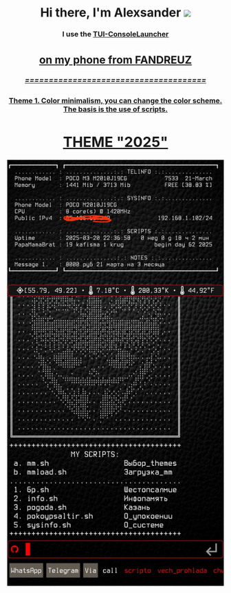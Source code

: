<h1 align="center">Hi there, I'm <a target="_blank">Alexsander</a> 
<img src="https://github.com/blackcater/blackcater/raw/main/images/Hi.gif" height="32"/></h1>
<h3 align="center">I use the <a href="https://github.com/fandreuz/TUI-ConsoleLauncher" target="_blank">TUI-ConsoleLauncher<h3>
<h2 align="center">on my phone from <a href="https://github.com/fandreuz" target="_blank">FANDREUZ</h2>
<h5 align="center">======================================</h5>
<h4>Theme 1. Color minimalism, you can change the color scheme. The basis is the use of scripts.</h4>
<h1 align="center">THEME "2025"</h1>
<img src="https://github.com/alexgeorgchist/my_tui/raw/main/database/inf/theme2025red.jpg" alt="">
